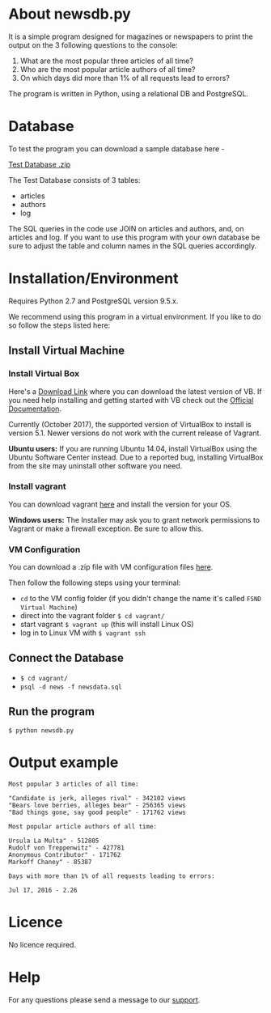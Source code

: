 # About newsdb.py

It is a simple program designed for magazines or newspapers to print the output on  the 3 following questions to the console:

1. What are the most popular three articles of all time?
2. Who are the most popular article authors of all time?
3. On which days did more than 1% of all requests lead to errors?

The program is written in Python, using a relational DB and PostgreSQL.

# Database

To test the program you can download a sample database here -

[Test Database .zip](https://d17h27t6h515a5.cloudfront.net/topher/2016/August/57b5f748_newsdata/newsdata.zip)

The Test Database consists of 3 tables:

* articles
* authors
* log

The SQL queries in the code use JOIN on articles and authors, and, on articles and log. If you want to use this program with your own database be sure to adjust the table and column names in the SQL queries accordingly.

# Installation/Environment

Requires Python 2.7 and PostgreSQL version 9.5.x.

We recommend using this program in a virtual environment. If you like to do so follow the steps listed here:

## Install Virtual Machine

### Install Virtual Box

Here's a [Download Link](https://www.virtualbox.org/wiki/Download_Old_Builds_5_1) where you can download the latest version of VB. If you need help installing and getting started with VB check out the [Official Documentation](https://www.virtualbox.org/manual/ch02.html#intro-installing).

Currently (October 2017), the supported version of VirtualBox to install is version 5.1. Newer versions do not work with the current release of Vagrant.

**Ubuntu users:** If you are running Ubuntu 14.04, install VirtualBox using the Ubuntu Software Center instead. Due to a reported bug, installing VirtualBox from the site may uninstall other software you need.

### Install vagrant

You can download vagrant [here](https://www.vagrantup.com/downloads.html) and install the version for your OS.

**Windows users:** The Installer may ask you to grant network permissions to Vagrant or make a firewall exception. Be sure to allow this.

### VM Configuration

You can download a .zip file with VM configuration files [here](https://s3.amazonaws.com/video.udacity-data.com/topher/2018/April/5acfbfa3_fsnd-virtual-machine/fsnd-virtual-machine.zip).

Then follow the following steps using your terminal:

* `cd` to the VM config folder (if you didn't change the name it's called `FSND Virtual Machine`)
* direct into the vagrant folder `$ cd vagrant/`
* start vagrant `$ vagrant up` (this will install Linux OS)
* log in to Linux VM with `$ vagrant ssh`

## Connect the Database

* `$ cd vagrant/`
* `psql -d news -f newsdata.sql`

## Run the program

`$ python newsdb.py`

# Output example

```
Most popular 3 articles of all time:

"Candidate is jerk, alleges rival" - 342102 views
"Bears love berries, alleges bear" - 256365 views
"Bad things gone, say good people" - 171762 views

Most popular article authors of all time:

Ursula La Multa" - 512805
Rudolf von Treppenwitz" - 427781
Anonymous Contributor" - 171762
Markoff Chaney" - 85387

Days with more than 1% of all requests leading to errors:

Jul 17, 2016 - 2.26
```

# Licence

No licence required.

# Help

For any questions please send a message to our [support](mailto:carolin.bruederle@gmail.com).
